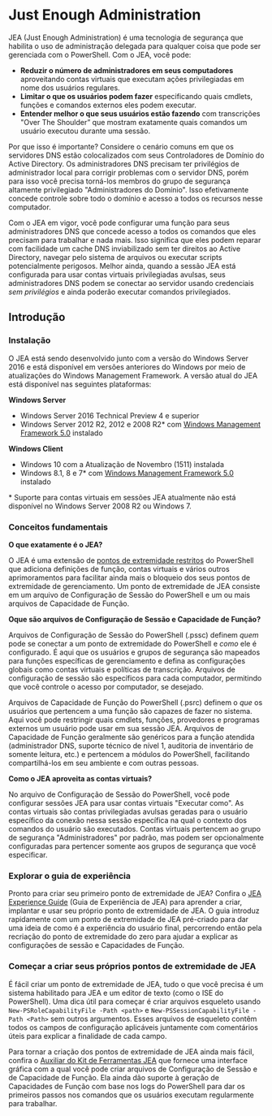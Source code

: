 # Just Enough Administration
JEA (Just Enough Administration) é uma tecnologia de segurança que habilita o uso de administração delegada para qualquer coisa que pode ser gerenciada com o PowerShell.
Com o JEA, você pode:
- **Reduzir o número de administradores em seus computadores** aproveitando contas virtuais que executam ações privilegiadas em nome dos usuários regulares.
- **Limitar o que os usuários podem fazer** especificando quais cmdlets, funções e comandos externos eles podem executar.
- **Entender melhor o que seus usuários estão fazendo** com transcrições "Over The Shoulder” que mostram exatamente quais comandos um usuário executou durante uma sessão.

Por que isso é importante?
Considere o cenário comuns em que os servidores DNS estão colocalizados com seus Controladores de Domínio do Active Directory.
Os administradores DNS precisam ter privilégios de administrador local para corrigir problemas com o servidor DNS, porém para isso você precisa torná-los membros do grupo de segurança altamente privilegiado "Administradores do Domínio".
Isso efetivamente concede controle sobre todo o domínio e acesso a todos os recursos nesse computador.

Com o JEA em vigor, você pode configurar uma função para seus administradores DNS que concede acesso a todos os comandos que eles precisam para trabalhar e nada mais.
Isso significa que eles podem reparar com facilidade um cache DNS inviabilizado sem ter direitos ao Active Directory, navegar pelo sistema de arquivos ou executar scripts potencialmente perigosos.
Melhor ainda, quando a sessão JEA está configurada para usar contas virtuais privilegiadas avulsas, seus administradores DNS podem se conectar ao servidor usando credenciais *sem privilégios* e ainda poderão executar comandos privilegiados.

## Introdução

### Instalação
O JEA está sendo desenvolvido junto com a versão do Windows Server 2016 e está disponível em versões anteriores do Windows por meio de atualizações do Windows Management Framework.
A versão atual do JEA está disponível nas seguintes plataformas:

**Windows Server**
- Windows Server 2016 Technical Preview 4 e superior
- Windows Server 2012 R2, 2012 e 2008 R2\* com [Windows Management Framework 5.0](https://www.microsoft.com/en-us/download/details.aspx?id=50395) instalado

**Windows Client**
- Windows 10 com a Atualização de Novembro (1511) instalada
- Windows 8.1, 8 e 7\* com [Windows Management Framework 5.0](https://www.microsoft.com/en-us/download/details.aspx?id=50395) instalado

\* Suporte para contas virtuais em sessões JEA atualmente não está disponível no Windows Server 2008 R2 ou Windows 7.


### Conceitos fundamentais
**O que exatamente é o JEA?**

O JEA é uma extensão de [pontos de extremidade restritos](http://blogs.technet.com/b/heyscriptingguy/archive/2014/03/31/introduction-to-powershell-endpoints.aspx) do PowerShell que adiciona definições de função, contas virtuais e vários outros aprimoramentos para facilitar ainda mais o bloqueio dos seus pontos de extremidade de gerenciamento.
Um ponto de extremidade de JEA consiste em um arquivo de Configuração de Sessão do PowerShell e um ou mais arquivos de Capacidade de Função.

**Oque são arquivos de Configuração de Sessão e Capacidade de Função?**

Arquivos de Configuração de Sessão do PowerShell (.pssc) definem *quem* pode se conectar a um ponto de extremidade do PowerShell e *como* ele é configurado.
É aqui que os usuários e grupos de segurança são mapeados para funções específicas de gerenciamento e defina as configurações globais como contas virtuais e políticas de transcrição.
Arquivos de configuração de sessão são específicos para cada computador, permitindo que você controle o acesso por computador, se desejado.

Arquivos de Capacidade de Função do PowerShell (.psrc) definem o *que* os usuários que pertencem a uma função são capazes de fazer no sistema.
Aqui você pode restringir quais cmdlets, funções, provedores e programas externos um usuário pode usar em sua sessão JEA.
Arquivos de Capacidade de Função geralmente são genéricos para a função atendida (administrador DNS, suporte técnico de nível 1, auditoria de inventário de somente leitura, etc.) e pertencem a módulos do PowerShell, facilitando compartilhá-los em seu ambiente e com outras pessoas.

**Como o JEA aproveita as contas virtuais?**

No arquivo de Configuração de Sessão do PowerShell, você pode configurar sessões JEA para usar contas virtuais "Executar como".
As contas virtuais são contas privilegiadas avulsas geradas para o usuário específico da conexão nessa sessão específica na qual o contexto dos comandos do usuário são executados.
Contas virtuais pertencem ao grupo de segurança "Administradores" por padrão, mas podem ser opcionalmente configuradas para pertencer somente aos grupos de segurança que você especificar.

### Explorar o guia de experiência
Pronto para criar seu primeiro ponto de extremidade de JEA?
Confira o [JEA Experience Guide](jea-uide.md) (Guia de Experiência de JEA) para aprender a criar, implantar e usar seu próprio ponto de extremidade de JEA.
O guia introduz rapidamente com um ponto de extremidade de JEA pré-criado para dar uma ideia de como é a experiência do usuário final, percorrendo então pela recriação do ponto de extremidade do zero para ajudar a explicar as configurações de sessão e Capacidades de Função.

### Começar a criar seus próprios pontos de extremidade de JEA
É fácil criar um ponto de extremidade de JEA, tudo o que você precisa é um sistema habilitado para JEA e um editor de texto (como o ISE do PowerShell).
Uma dica útil para começar é criar arquivos esqueleto usando `New-PSRoleCapabilityFile -Path <path>` e `New-PSSessionCapabilityFile -Path <Path>` sem outros argumentos.
Esses arquivos de esqueleto contêm todos os campos de configuração aplicáveis juntamente com comentários úteis para explicar a finalidade de cada campo.

Para tornar a criação dos pontos de extremidade de JEA ainda mais fácil, confira o [Auxiliar do Kit de Ferramentas JEA](http://blogs.technet.com/b/privatecloud/archive/2015/12/20/introducing-the-updated-jea-helper-tool.aspx) que fornece uma interface gráfica com a qual você pode criar arquivos de Configuração de Sessão e de Capacidade de Função.
Ela ainda dão suporte à geração de Capacidades de Função com base nos logs do PowerShell para dar os primeiros passos nos comandos que os usuários executam regularmente para trabalhar.


<!--HONumber=Jun16_HO1-->



